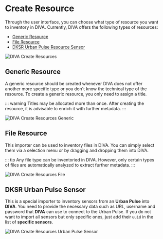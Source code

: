 # Create Resource

Through the user interface, you can choose what type of resource you want to inventory in DIVA.
Currently, DIVA offers the following types of resources:

+ [Generic Resource](#generic-resource)
+ [File Resource](#file-resource)
+ [DKSR Urban Pulse Resource Sensor](dksr-urban-pulse-sensor)

<div class="flex justify-center">
    <img class="rounded-lg" :src="$withBase('/assets/screenshots/create/create_resources.png')" alt="DIVA Create Resources">
</div>

## Generic Resource

A generic resource should be created whenever DIVA does not offer another more specific type or you don't know the technical type of the resource.
To create a generic resource, you only need to assign a title.

::: warning
Titles may be allocated more than once.
After creating the resource, it is advisable to enrich it with further metadata.
:::

<div class="flex justify-center">
    <img class="rounded-lg" :src="$withBase('/assets/screenshots/create/create_resources_generic.png')" alt="DIVA Create Resources Generic">
</div>

## File Resource

This importer can be used to inventory files in DIVA.
You can simply select them via a selection menu or by dragging and dropping them into DIVA.

::: tip
Any file type can be inventoried in DIVA.
However, only certain types of files are automatically analyzed to extract further metadata.
:::

<div class="flex justify-center">
    <img class="rounded-lg" :src="$withBase('/assets/screenshots/create/create_resources_file.png')" alt="DIVA Create Resources File">
</div>

## DKSR Urban Pulse Sensor

This is a special importer to inventory sensors from an **Urban Pulse** into **DIVA**.
You need to provide the necessary data such as URL, username and password that **DIVA** can use to connect to the Urban Pulse.
If you do not want to import all sensors but only specific ones, just add their `uuid` in the list of **specific sensors**.

<div class="flex justify-center">
    <img class="rounded-lg" :src="$withBase('/assets/screenshots/create/create_resources_up_sensor.png')" alt="DIVA Create Resources Urban Pulse Sensor">
</div>
